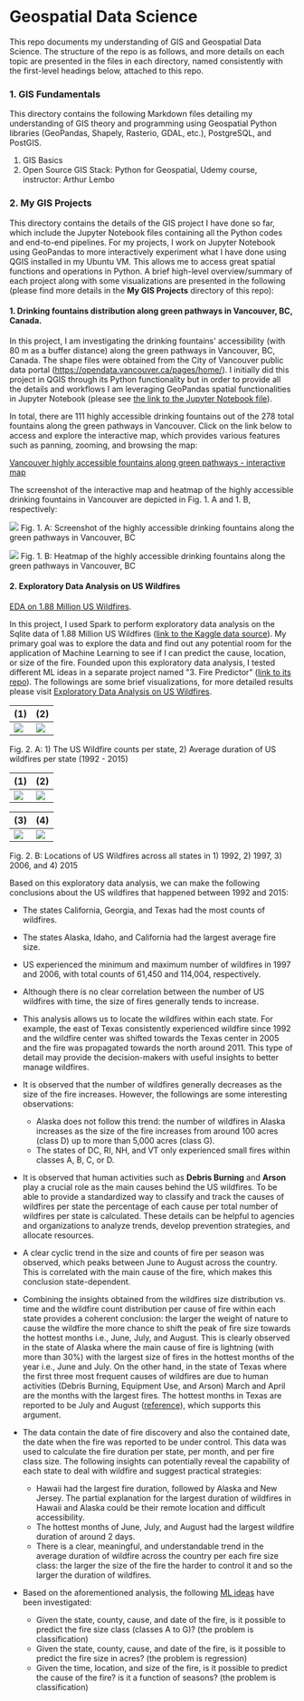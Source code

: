 # Geospatial Data Science

This repo documents my understanding of GIS and Geospatial Data Science. The structure of the repo is as follows, and more details on each topic are presented in the files in each directory, named consistently with the first-level headings below, attached to this repo.


### 1. GIS Fundamentals
This directory contains the following Markdown files detailing my understanding of GIS theory and programming using Geospatial Python libraries (GeoPandas, Shapely, Rasterio, GDAL, etc.), PostgreSQL, and PostGIS. 

1. GIS Basics
2. Open Source GIS Stack: Python for Geospatial, Udemy course, instructor: Arthur Lembo

### 2. My GIS Projects
This directory contains the details of the GIS project I have done so far, which include the Jupyter Notebook files containing all the Python codes and end-to-end pipelines. For my projects, I work on Jupyter Notebook using GeoPandas to more interactively experiment what I have done using QGIS installed in my Ubuntu VM. This allows me to access great spatial functions and operations in Python. A brief high-level overview/summary of each project along with some visualizations are presented in the following (please find more details in the **My GIS Projects** directory of this repo):

#### 1. Drinking fountains distribution along green pathways in Vancouver, BC, Canada. 

In this project, I am investigating the drinking fountains' accessibility (with 80 m as a buffer distance) along the green pathways in Vancouver, BC, Canada. The shape files were obtained from the City of Vancouver public data portal (https://opendata.vancouver.ca/pages/home/). I initially did this project in QGIS through its Python functionality but in order to provide all the details and workflows I am leveraging GeoPandas spatial functionalities in Jupyter Notebook (please see [the link to the Jupyter Notebook file](https://github.com/DanialArab/Geospatial_Data_Science/blob/main/My%20GIS%20Projects/1.%20Drinking%20fountains%20distribution%20in%20Vancouver%2C%20BC/Drinking%20fountains%20distribution%20-%20Vancouver%2C%20BC%2C%20Canada.ipynb)). 


In total, there are 111 highly accessible drinking fountains out of the 278 total fountains along the green pathways in Vancouver. Click on the link below to access and explore the interactive map, which provides various features such as panning, zooming, and browsing the map:

[Vancouver highly accessible fountains along green pathways - interactive map](https://danialarab.github.io/interactive_map_drinking_fountain_Vancouver/)

The screenshot of the interactive map and heatmap of the highly accessible drinking fountains in Vancouver are depicted in Fig. 1. A and 1. B, respectively:

![](https://github.com/DanialArab/Geospatial_Data_Science/blob/main/My%20GIS%20Projects/plots/interactive_map_screenshot_2.png)
Fig. 1. A: Screenshot of the highly accessible drinking fountains along the green pathways in Vancouver, BC


![](https://github.com/DanialArab/Geospatial_Data_Science/blob/main/My%20GIS%20Projects/plots/heatmap_screenshot.png)
Fig. 1. B: Heatmap of the highly accessible drinking fountains along the green pathways in Vancouver, BC 

#### 2. Exploratory Data Analysis on US Wildfires 

<a href="https://github.com/DanialArab/Geospatial_Data_Science/blob/main/My%20GIS%20Projects/2.%20Exploratory%20Data%20Analysis%20on%20US%20Wildfires/EDA%20on%201.88%20Million%20US%20Wildfires.ipynb" target="_blank" rel="noopener">EDA on 1.88 Million US Wildfires</a>. 

In this project, I used Spark to perform exploratory data analysis on the Sqlite data of 1.88 Million US Wildfires (<a href="https://www.kaggle.com/datasets/rtatman/188-million-us-wildfires/" target="_blank" rel="noopener">link to the Kaggle data source</a>). My primary goal was to explore the data and find out any potential room for the application of Machine Learning to see if I can predict the cause, location, or size of the fire. Founded upon this exploratory data analysis, I tested different ML ideas in a separate project named "3. Fire Predictor" (<a href="https://github.com/DanialArab/Geospatial_Data_Science/tree/main/My%20GIS%20Projects/3.%20Fire%20Predictor/" target="_blank" rel="noopener">link to its repo</a>). The followings are some brief visualizations, for more detailed results please visit <a href="https://github.com/DanialArab/Geospatial_Data_Science/blob/main/My%20GIS%20Projects/2.%20Exploratory%20Data%20Analysis%20on%20US%20Wildfires/README.md" target="_blank" rel="noopener">Exploratory Data Analysis on US Wildfires</a>.


|**(1)**|**(2)** | 
| -- | --| 
|![](https://github.com/DanialArab/Geospatial_Data_Science/blob/main/My%20GIS%20Projects/plots/Wildfire_counts_per_US_state_sorted.png)|![](https://github.com/DanialArab/Geospatial_Data_Science/blob/main/My%20GIS%20Projects/plots/Average_duration_of_wildfires_in_US_1992_to_2015.png)|

Fig. 2. A: 1) The US Wildfire counts per state, 2) Average duration of US wildfires per state (1992 - 2015) 


|**(1)**|**(2)** | 
| -- | --|
|![](https://github.com/DanialArab/Geospatial_Data_Science/blob/main/My%20GIS%20Projects/plots/Total_67975_Wildfires_in_US_1992.png)|![](https://github.com/DanialArab/Geospatial_Data_Science/blob/main/My%20GIS%20Projects/plots/Total_61450_Wildfires_in_US_1997.png)|


|**(3)**|**(4)** | 
| -- | --| 
|![](https://github.com/DanialArab/Geospatial_Data_Science/blob/main/My%20GIS%20Projects/plots/Total_114004_Wildfires_in_US_2006.png)|![](https://github.com/DanialArab/Geospatial_Data_Science/blob/main/My%20GIS%20Projects/plots/Total_74491_Wildfires_in_US_2015.png)|

Fig. 2. B: Locations of US Wildfires across all states in 1) 1992, 2) 1997, 3) 2006, and 4) 2015 

Based on this exploratory data analysis, we can make the following conclusions about the US wildfires that happened between 1992 and 2015:

+ The states California, Georgia, and Texas had the most counts of wildfires.
+ The states Alaska, Idaho, and California had the largest average fire size.
+ US experienced the minimum and maximum number of wildfires in 1997 and 2006, with total counts of 61,450 and 114,004, respectively. 
+ Although there is no clear correlation between the number of US wildfires with time, the size of fires generally tends to increase.
+ This analysis allows us to locate the wildfires within each state. For example, the east of Texas consistently experienced wildfire since 1992 and the wildfire center was shifted towards the Texas center in 2005 and the fire was propagated towards the north around 2011. This type of detail may provide the decision-makers with useful insights to better manage wildfires.
+ It is observed that the number of wildfires generally decreases as the size of the fire increases. However, the followings are some interesting observations:
    + Alaska does not follow this trend: the number of wildfires in Alaska increases as the size of the fire increases from around 100 acres (class D) up to more than 5,000 acres (class G).
    + The states of DC, RI, NH, and VT only experienced small fires within classes A, B, C, or D. 
+ It is observed that human activities such as **Debris Burning** and **Arson** play a crucial role as the main causes behind the US wildfires. To be able to provide a standardized way to classify and track the causes of wildfires per state the percentage of each cause per total number of wildfires per state is calculated. These details can be helpful to agencies and organizations to analyze trends, develop prevention strategies, and allocate resources.
+ A clear cyclic trend in the size and counts of fire per season was observed, which peaks between June to August across the country. This is correlated with the main cause of the fire, which makes this conclusion state-dependent. 
+ Combining the insights obtained from the wildfires size distribution vs. time and the wildfire count distribution per cause of fire within each state provides a coherent conclusion: the larger the weight of nature to cause the wildfire the more chance to shift the peak of fire size towards the hottest months i.e., June, July, and August. This is clearly observed in the state of Alaska where the main cause of fire is lightning (with more than 30%) with the largest size of fires in the hottest months of the year i.e., June and July. On the other hand, in the state of Texas where the first three most frequent causes of wildfires are due to human activities (Debris Burning, Equipment Use, and Arson) March and April are the months with the largest fires. The hottest months in Texas are reported to be July and August (<a href="https://spectrumlocalnews.com/tx/austin/weather/2022/06/30/the-hottest-part-of-the-year-across-texas#:~:text=The%20warmest%20month%20of%20the%20year%20is%20also%20August%2C%20with,daily%20high%20temperature%20of%2097" target="_blank" rel="noopener">reference</a>), which supports this argument.
+ The data contain the date of fire discovery and also the contained date, the date when the fire was reported to be under control. This data was used to calculate the fire duration per state, per month, and per fire class size. The following insights can potentially reveal the capability of each state to deal with wildfire and suggest practical strategies:
    + Hawaii had the largest fire duration, followed by Alaska and New Jersey. The partial explanation for the largest duration of wildfires in Hawaii and Alaska could be their remote location and difficult accessibility. 
    + The hottest months of June, July, and August had the largest wildfire duration of around 2 days. 
    + There is a clear, meaningful, and understandable trend in the average duration of wildfire across the country per each fire size class: the larger the size of the fire the harder to control it and so the larger the duration of wildfires.

+ Based on the aforementioned analysis, the following <a href="https://github.com/DanialArab/Geospatial_Data_Science/blob/main/My%20GIS%20Projects/3.%20Fire%20Predictor/README.md" target="_blank" rel="noopener">ML ideas</a> have been investigated:
    + Given the state, county, cause, and date of the fire, is it possible to predict the fire size class (classes A to G)? (the problem is classification)
    + Given the state, county, cause, and date of the fire, is it possible to predict the fire size in acres? (the problem is regression)
    + Given the time, location, and size of the fire, is it possible to predict the cause of the fire? is it a function of seasons? (the problem is classification)



